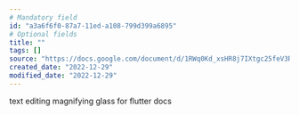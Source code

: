 ```yaml
---
# Mandatory field
id: "a3a6f6f0-87a7-11ed-a108-799d399a6895"
# Optional fields
title: ""
tags: []
source: "https://docs.google.com/document/d/1RWq0Kd_xsHR8j7IXtgc25feV3RV8Hzq2KSQEVaDDXUs/edit?resourcekey=0-qLXzpPdvKRwQM8nlCijclQ#"
created_date: "2022-12-29"
modified_date: "2022-12-29"
---
```

text editing magnifying glass for flutter docs